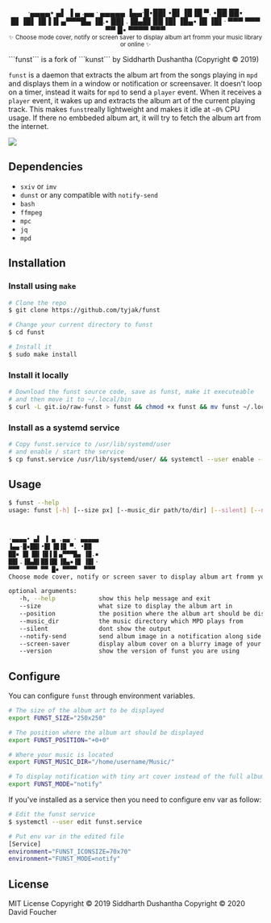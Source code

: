 <p align="center">
·▄▄▄▄• ▄▌ ▐ ▄ .▄▄ · ▄▄▄▄▄
▐▄▄·█▪██▌•█▌▐█▐█ ▀. •██  
██▪ █▌▐█▌▐█▐▐▌▄▀▀▀█▄ ▐█.▪
██▌.▐█▄█▌██▐█▌▐█▄▪▐█ ▐█▌·
▀▀▀  ▀▀▀ ▀▀ █▪ ▀▀▀▀  ▀▀▀ 
<br><sub>✨ Choose mode cover, notify or screen saver to display album art fromm your music library or online ✨</sub></p>
```funst``` is a fork of ```kunst``` by Siddharth Dushantha (Copyright © 2019)

```funst``` is a daemon that extracts the album art from the songs playing in ```mpd``` and displays them in a window or notification or screensaver. It doesn't loop on a timer, instead it waits for ```mpd``` to send a ```player``` event. When it receives a ```player``` event, it wakes up and extracts the album art of the current playing track. This makes ```funst```really lightweight and makes it idle at ```~0%``` CPU usage. If there no embbeded album art, it will try to fetch the album art from the internet.


<p align="left">
<img src="extra/demo.gif">
</a>
</p>

## Dependencies
- ```sxiv``` or ```imv```
- ```dunst``` or any compatible with ```notify-send```
- ```bash```
- ```ffmpeg```
- ```mpc```
- ```jq```
- ```mpd```


## Installation
### Install using ```make```
```bash
# Clone the repo
$ git clone https://github.com/tyjak/funst

# Change your current directory to funst
$ cd funst

# Install it
$ sudo make install
```
### Install it locally

```bash
# Download the funst source code, save as funst, make it executeable
# and then move it to ~/.local/bin
$ curl -L git.io/raw-funst > funst && chmod +x funst && mv funst ~/.local/bin
```

### Install as a systemd service

```bash
# Copy funst.service to /usr/lib/systemd/user
# and enable / start the service
$ cp funst.service /usr/lib/systemd/user/ && systemctl --user enable --now funst.service
```

## Usage

```bash
$ funst --help
usage: funst [-h] [--size px] [--music_dir path/to/dir] [--silent] [--notify-send] [--screen-saver] [--version]



·▄▄▄▄• ▄▌ ▐ ▄ .▄▄ · ▄▄▄▄▄
▐▄▄·█▪██▌•█▌▐█▐█ ▀. •██  
██▪ █▌▐█▌▐█▐▐▌▄▀▀▀█▄ ▐█.▪
██▌.▐█▄█▌██▐█▌▐█▄▪▐█ ▐█▌·
▀▀▀  ▀▀▀ ▀▀ █▪ ▀▀▀▀  ▀▀▀ 
Choose mode cover, notify or screen saver to display album art fromm your music library or online

optional arguments:
   -h, --help            show this help message and exit
   --size                what size to display the album art in
   --position            the position where the album art should be displayed
   --music_dir           the music directory which MPD plays from
   --silent              dont show the output
   --notify-send         send album image in a notification along side with artist, title and duration
   --screen-saver        display album cover on a blurry image of your desktop in full screen
   --version             show the version of funst you are using
```


## Configure
You can configure `funst` through environment variables.

```bash
# The size of the album art to be displayed
export FUNST_SIZE="250x250"

# The position where the album art should be displayed
export FUNST_POSITION="+0+0"

# Where your music is located
export FUNST_MUSIC_DIR="/home/username/Music/"

# To display notification with tiny art cover instead of the full album art cover
export FUNST_MODE="notify"
```

If you've installed as a service then you need to configure env var as follow:

```bash
# Edit the funst service
$ systemctl --user edit funst.service

# Put env var in the edited file
[Service]
environment="FUNST_ICONSIZE=70x70"
environment="FUNST_MODE=notify"
```


## License
MIT License
Copyright © 2019 Siddharth Dushantha
Copyright © 2020 David Foucher
